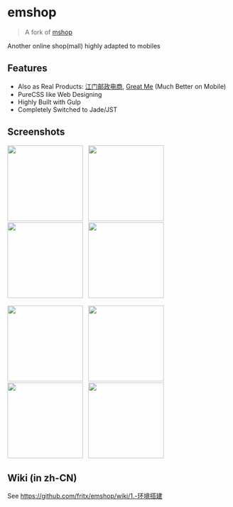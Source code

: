 # emshop

> A fork of [mshop](https://github.com/fritx/mshop)

Another online shop(mall) highly adapted to mobiles

## Features

- Also as Real Products: [江门邮政电商](http://www.jmyzds.com/store), [Great Me](http://greatme.org) (Much Better on Mobile)
- PureCSS like Web Designing
- Highly Built with Gulp
- Completely Switched to Jade/JST

## Screenshots

<img width="170" src="screenshots/Screenshot_2014-08-10-14-57-48.jpeg">&nbsp;&nbsp;
<img width="170" src="screenshots/Screenshot_2014-08-10-14-58-54.jpeg">&nbsp;&nbsp;
<img width="170" src="screenshots/Screenshot_2014-08-10-15-01-01.jpeg">&nbsp;&nbsp;
<img width="170" src="screenshots/Screenshot_2014-08-10-15-00-13.jpeg">

<img width="170" src="screenshots/Screenshot_2014-08-10-15-02-35.jpeg">&nbsp;&nbsp;
<img width="170" src="screenshots/Screenshot_2014-08-10-15-03-05.jpeg">&nbsp;&nbsp;
<img width="170" src="screenshots/Screenshot_2014-08-10-15-03-38.jpeg">&nbsp;&nbsp;
<img width="170" src="screenshots/Screenshot_2014-08-10-15-04-06.jpeg">

## Wiki (in zh-CN)

See <https://github.com/fritx/emshop/wiki/1.-环境搭建>
